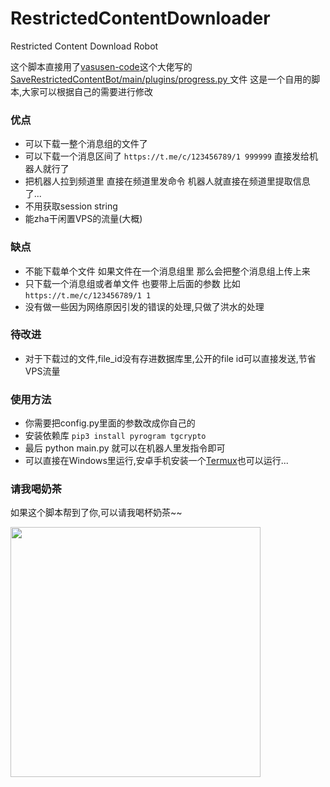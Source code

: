 # RestrictedContentDownloader
Restricted Content Download Robot

这个脚本直接用了[vasusen-code](https://github.com/vasusen-code)这个大佬写的[SaveRestrictedContentBot/main/plugins/progress.py ](https://github.com/vasusen-code/SaveRestrictedContentBot/blob/master/main/plugins/progress.py)文件
这是一个自用的脚本,大家可以根据自己的需要进行修改

### 优点

- 可以下载一整个消息组的文件了
- 可以下载一个消息区间了 `https://t.me/c/123456789/1 999999` 直接发给机器人就行了
- 把机器人拉到频道里 直接在频道里发命令 机器人就直接在频道里提取信息了...
- 不用获取session string
- 能zha干闲置VPS的流量(大概)

### 缺点

- 不能下载单个文件 如果文件在一个消息组里 那么会把整个消息组上传上来
- 只下载一个消息组或者单文件 也要带上后面的参数 比如 `https://t.me/c/123456789/1 1`
- 没有做一些因为网络原因引发的错误的处理,只做了洪水的处理

### 待改进

- 对于下载过的文件,file_id没有存进数据库里,公开的file id可以直接发送,节省VPS流量

### 使用方法 

- 你需要把config.py里面的参数改成你自己的
- 安装依赖库 `pip3 install pyrogram tgcrypto`
- 最后 python main.py 就可以在机器人里发指令即可
- 可以直接在Windows里运行,安卓手机安装一个[Termux](https://www.bilibili.com/read/cv17211082)也可以运行...

### 请我喝奶茶

如果这个脚本帮到了你,可以请我喝杯奶茶~~

<img src="https://s2.loli.net/2023/06/26/KHrT7CZvNdcobmg.jpg" width="400px" alt="">

